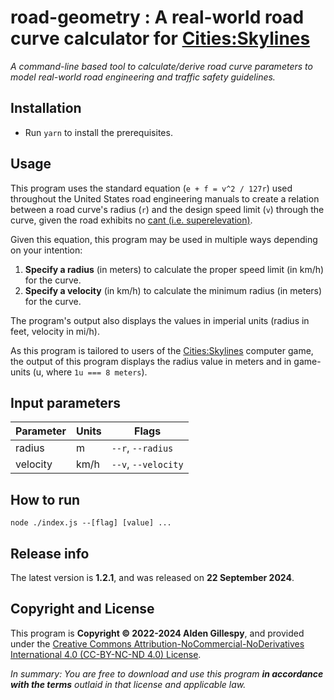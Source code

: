 # road-geometry : A real-world road curve calculator for [Cities:Skylines](https://www.citiesskylines.com/)

_A command-line based tool to calculate/derive road curve parameters to model real-world road engineering and traffic safety guidelines._

## Installation

- Run `yarn` to install the prerequisites.

## Usage

This program uses the standard equation (`e + f = v^2 / 127r`) used throughout the United States road engineering manuals to create a relation between a road curve's radius (`r`) and the design speed limit (`v`) through the curve, given the road exhibits no [cant (i.e. superelevation)](https://en.wikipedia.org/wiki/Cant_(road/rail)).

Given this equation, this program may be used in multiple ways depending on your intention:

1. **Specify a radius** (in meters) to calculate the proper speed limit (in km/h) for the curve.
2. **Specify a velocity** (in km/h) to calculate the minimum radius (in meters) for the curve.

The program's output also displays the values in imperial units (radius in feet, velocity in mi/h).

As this program is tailored to users of the [Cities:Skylines](https://www.citiesskylines.com/) computer game, the output of this program displays the radius value in meters and in game-units (u, where `1u === 8 meters`).

## Input parameters

| Parameter | Units | Flags               |
| --------- | ----- | ------------------- |
| radius    | m     | `--r`, `--radius`   |
| velocity  | km/h  | `--v`, `--velocity` |

## How to run

`node ./index.js --[flag] [value] ...`

## Release info

The latest version is **1.2.1**, and was released on **22 September 2024**.

## Copyright and License

This program is **Copyright &copy; 2022-2024 Alden Gillespy**, and provided under the [Creative Commons Attribution-NoCommercial-NoDerivatives International 4.0 (CC-BY-NC-ND 4.0) License](https://creativecommons.org/licenses/by-nc-nd/4.0/legalcode).

_In summary: You are free to download and use this program **in accordance with the terms** outlaid in that license and applicable law._
